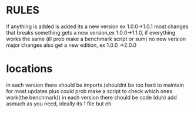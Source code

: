 # RULES
if anything is added is added its a new version ex 1.0.0->1.0.1
most changes that breaks something gets a new version,ex 1.0.0->1.1.0, if everything works the same (ill prob make a benchmark script or sum) no new version
major changes also get a new edition, ex 1.0.0 ->2.0.0
# locations
in each version there should be imports (shouldnt be too hard to maintain for most updates plus could prob make a script to check which ones work(the benchmark))
in each version there should be code (duh) add asmuch as you need, ideally its 1 file but eh
